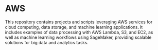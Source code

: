 # AWS

This repository contains projects and scripts leveraging AWS services for cloud computing, data storage, and machine learning applications. It includes examples of data processing with AWS Lambda, S3, and EC2, as well as machine learning workflows using SageMaker, providing scalable solutions for big data and analytics tasks.
